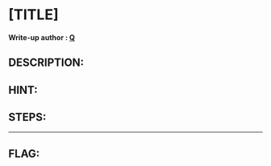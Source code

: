 # [TITLE]
#### Write-up author : [Q](https://github.com/tkxldk)
## DESCRIPTION:

## HINT:


## STEPS:


---


## FLAG:
```

```
